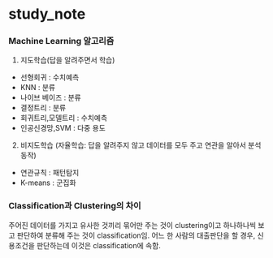 # study_note

### Machine Learning 알고리즘
1. 지도학습(답을 알려주면서 학습)
  * 선형회귀 : 수치예측
  * KNN : 분류
  * 나이브 베이즈 : 분류
  * 결정트리 : 분류
  * 회귀트리,모델트리 : 수치예측
  * 인공신경망,SVM : 다중 용도
  
2. 비지도학습 (자율학습: 답을 알려주지 않고 데이터를 모두 주고 연관을 알아서 분석동작)
  * 연관규칙 : 패턴탐지
  * K-means : 군집화
  
### Classification과 Clustering의 차이
주어진 데이터를 가지고 유사한 것끼리 묶어만 주는 것이 clustering이고 하나하나씩 보고
판단하여 분류해 주는 것이 classification임. 어느 한 사람의 대출판단을 할 경우, 신용조건을
판단하는데 이것은 classification에 속함.

